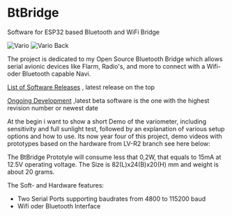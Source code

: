 # BtBridge
Software for ESP32 based Bluetooth and WiFi Bridge

![Vario]( https://raw.githubusercontent.com/iltis42/XCVario/master/images/Vario3D/vario-perspectiv.png )
![Vario Back]( https://github.com/iltis42/XCVario/blob/master/images/Vario3D/backviev-xcv-21.png )

The project is dedicated to my Open Source Bluetooth Bridge which allows serial avionic devices like Flarm, Radio's, and more to connect with a Wifi- oder Bluetooth capable Navi.

[List of Software Releases](https://github.com/iltis42/BtBridge/releases/) , latest release on the top <br>

[Ongoing Development](https://github.com/iltis42/BtBridge/tree/master/images) ,latest beta software is the one with the highest revision number or newest date

At the begin i want to show a short Demo of the variometer, including sensitivity and full sunlight test, followed by an explanation of various setup options and how to use. Its now year four of this project, demo videos with prototypes based on the hardware from LV-R2 branch see here below:

The BtBridge Prototyle will consume less that 0,2W, that equals to 15mA at 12.5V operating voltage. The Size is 82(L)x24(B)x20(H) mm and weight is about 20 grams.

The Soft- and Hardware features:

- Two Serial Ports supporting baudrates from 4800 to 115200 baud
- Wifi oder Bluetooth Interface


